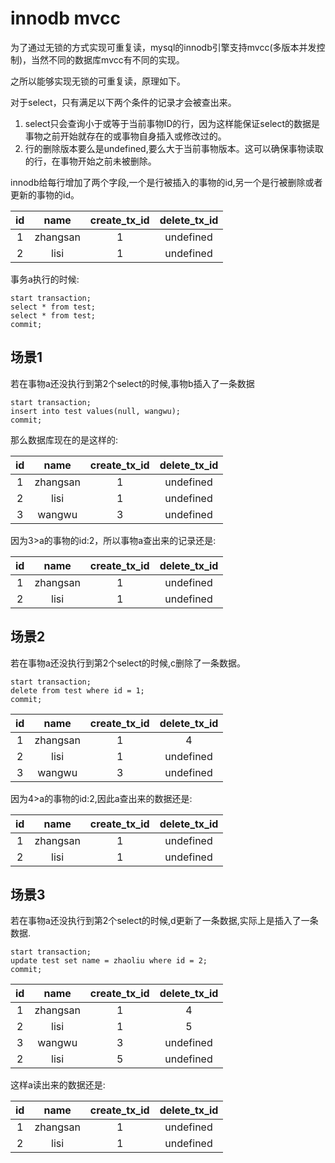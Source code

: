 # innodb mvcc
为了通过无锁的方式实现可重复读，mysql的innodb引擎支持mvcc(多版本并发控制)，当然不同的数据库mvcc有不同的实现。

之所以能够实现无锁的可重复读，原理如下。

对于select，只有满足以下两个条件的记录才会被查出来。

1. select只会查询小于或等于当前事物ID的行，因为这样能保证select的数据是事物之前开始就存在的或事物自身插入或修改过的。
2. 行的删除版本要么是undefined,要么大于当前事物版本。这可以确保事物读取的行，在事物开始之前未被删除。


innodb给每行增加了两个字段,一个是行被插入的事物的id,另一个是行被删除或者更新的事物的id。

|id|name|create_tx_id|delete_tx_id|
|:---:|:---:|:---:|:---:|
|1|zhangsan|1|undefined|
|2|lisi|1|undefined|


事务a执行的时候:

	start transaction;
	select * from test;
	select * from test;
	commit;
	
## 场景1
若在事物a还没执行到第2个select的时候,事物b插入了一条数据

	start transaction;
	insert into test values(null, wangwu);
	commit;

那么数据库现在的是这样的:

|id|name|create_tx_id|delete_tx_id|
|:---:|:---:|:---:|:---:|
|1|zhangsan|1|undefined|
|2|lisi|1|undefined|
|3|wangwu|3|undefined|

因为3>a的事物的id:2，所以事物a查出来的记录还是:

|id|name|create_tx_id|delete_tx_id|
|:---:|:---:|:---:|:---:|
|1|zhangsan|1|undefined|
|2|lisi|1|undefined|


## 场景2
若在事物a还没执行到第2个select的时候,c删除了一条数据。
	
	start transaction;
	delete from test where id = 1;
	commit;

|id|name|create_tx_id|delete_tx_id|
|:---:|:---:|:---:|:---:|
|1|zhangsan|1|4|
|2|lisi|1|undefined|
|3|wangwu|3|undefined|

因为4>a的事物的id:2,因此a查出来的数据还是:

|id|name|create_tx_id|delete_tx_id|
|:---:|:---:|:---:|:---:|
|1|zhangsan|1|undefined|
|2|lisi|1|undefined|

## 场景3
若在事物a还没执行到第2个select的时候,d更新了一条数据,实际上是插入了一条数据.
	
	start transaction;
	update test set name = zhaoliu where id = 2;
	commit;

|id|name|create_tx_id|delete_tx_id|
|:---:|:---:|:---:|:---:|
|1|zhangsan|1|4|
|2|lisi|1|5|
|3|wangwu|3|undefined|
|2|lisi|5|undefined|

这样a读出来的数据还是:

|id|name|create_tx_id|delete_tx_id|
|:---:|:---:|:---:|:---:|
|1|zhangsan|1|undefined|
|2|lisi|1|undefined|
